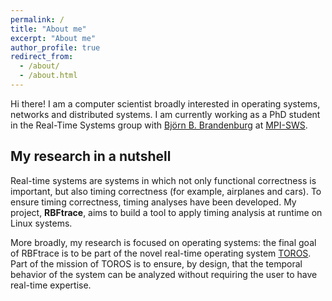```yaml
---
permalink: /
title: "About me"
excerpt: "About me"
author_profile: true
redirect_from: 
  - /about/
  - /about.html
---
```


Hi there! I am a computer scientist broadly interested in operating systems, networks and distributed systems. I am currently working as a PhD student in the Real-Time Systems group with [Björn B. Brandenburg](https://people.mpi-sws.org/~bbb/) at [MPI-SWS](https://www.mpi-sws.org/).

My research in a nutshell
------

Real-time systems are systems in which not only functional correctness is important, but also timing correctness (for example, airplanes and cars). To ensure timing correctness, timing analyses have been developed. My project, **RBFtrace**, aims to build a tool to apply timing analysis at runtime on Linux systems. 

More broadly, my research is focused on operating systems: the final goal of RBFtrace is to be part of the novel real-time operating system [TOROS](https://toros.mpi-sws.org/). Part of the mission of TOROS is to ensure, by design, that the temporal behavior of the system can be analyzed without requiring the user to have real-time expertise.
